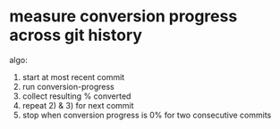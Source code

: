 # measure conversion progress across git history

algo:

1) start at most recent commit
2) run conversion-progress
3) collect resulting % converted
4) repeat 2) & 3) for next commit
5) stop when conversion progress is 0% for two consecutive commits